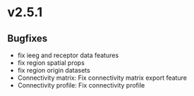 # v2.5.1

## Bugfixes

- fix ieeg and receptor data features
- fix region spatial props
- fix region origin datasets
- Connectivity matrix: Fix connectivity matrix export feature
- Connectivity profile: Fix connectivity profile